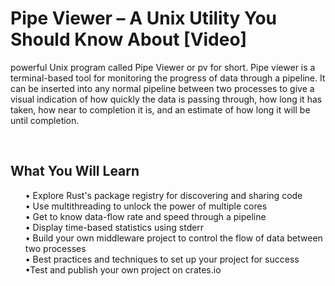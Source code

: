 


# Pipe Viewer – A Unix Utility You Should Know About [Video]
powerful Unix program called Pipe Viewer or pv for short. Pipe viewer is a terminal-based tool for monitoring the progress of data through a pipeline. It can be inserted into any normal pipeline between two processes to give a visual indication of how quickly the data is passing through, how long it has taken, how near to completion it is, and an estimate of how long it will be until completion.

<br/>
<H2>What You Will Learn</H2>
<DIV class>

<UL>
• Explore Rust's package registry for discovering and sharing code<br/>
• Use multithreading to unlock the power of multiple cores<br/>
• Get to know data-flow rate and speed through a pipeline<br/>
• Display time-based statistics using stderr<br/>
• Build your own middleware project to control the flow of data between two processes<br/>
• Best practices and techniques to set up your project for success<br/>
•Test and publish your own project on crates.io<br/>
</LI></UL></DIV>
